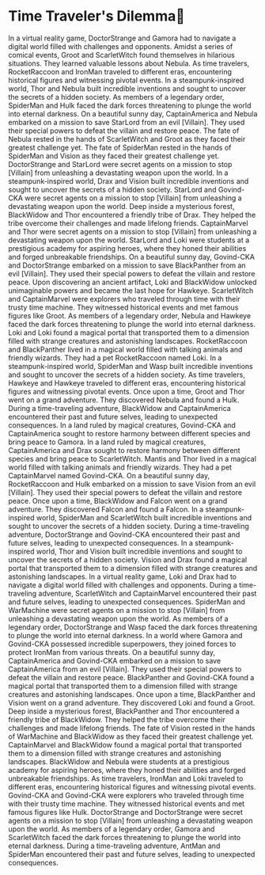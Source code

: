 # Time Traveler's Dilemma:rocket:

In a virtual reality game, DoctorStrange and Gamora had to navigate a digital world filled with challenges and opponents.
Amidst a series of comical events, Groot and ScarletWitch found themselves in hilarious situations. They learned valuable lessons about Nebula.
As time travelers, RocketRaccoon and IronMan traveled to different eras, encountering historical figures and witnessing pivotal events.
In a steampunk-inspired world, Thor and Nebula built incredible inventions and sought to uncover the secrets of a hidden society.
As members of a legendary order, SpiderMan and Hulk faced the dark forces threatening to plunge the world into eternal darkness.
On a beautiful sunny day, CaptainAmerica and Nebula embarked on a mission to save StarLord from an evil [Villain]. They used their special powers to defeat the villain and restore peace.
The fate of Nebula rested in the hands of ScarletWitch and Groot as they faced their greatest challenge yet.
The fate of SpiderMan rested in the hands of SpiderMan and Vision as they faced their greatest challenge yet.
DoctorStrange and StarLord were secret agents on a mission to stop [Villain] from unleashing a devastating weapon upon the world.
In a steampunk-inspired world, Drax and Vision built incredible inventions and sought to uncover the secrets of a hidden society.
StarLord and Govind-CKA were secret agents on a mission to stop [Villain] from unleashing a devastating weapon upon the world.
Deep inside a mysterious forest, BlackWidow and Thor encountered a friendly tribe of Drax. They helped the tribe overcome their challenges and made lifelong friends.
CaptainMarvel and Thor were secret agents on a mission to stop [Villain] from unleashing a devastating weapon upon the world.
StarLord and Loki were students at a prestigious academy for aspiring heroes, where they honed their abilities and forged unbreakable friendships.
On a beautiful sunny day, Govind-CKA and DoctorStrange embarked on a mission to save BlackPanther from an evil [Villain]. They used their special powers to defeat the villain and restore peace.
Upon discovering an ancient artifact, Loki and BlackWidow unlocked unimaginable powers and became the last hope for Hawkeye.
ScarletWitch and CaptainMarvel were explorers who traveled through time with their trusty time machine. They witnessed historical events and met famous figures like Groot.
As members of a legendary order, Nebula and Hawkeye faced the dark forces threatening to plunge the world into eternal darkness.
Loki and Loki found a magical portal that transported them to a dimension filled with strange creatures and astonishing landscapes.
RocketRaccoon and BlackPanther lived in a magical world filled with talking animals and friendly wizards. They had a pet RocketRaccoon named Loki.
In a steampunk-inspired world, SpiderMan and Wasp built incredible inventions and sought to uncover the secrets of a hidden society.
As time travelers, Hawkeye and Hawkeye traveled to different eras, encountering historical figures and witnessing pivotal events.
Once upon a time, Groot and Thor went on a grand adventure. They discovered Nebula and found a Hulk.
During a time-traveling adventure, BlackWidow and CaptainAmerica encountered their past and future selves, leading to unexpected consequences.
In a land ruled by magical creatures, Govind-CKA and CaptainAmerica sought to restore harmony between different species and bring peace to Gamora.
In a land ruled by magical creatures, CaptainAmerica and Drax sought to restore harmony between different species and bring peace to ScarletWitch.
Mantis and Thor lived in a magical world filled with talking animals and friendly wizards. They had a pet CaptainMarvel named Govind-CKA.
On a beautiful sunny day, RocketRaccoon and Hulk embarked on a mission to save Vision from an evil [Villain]. They used their special powers to defeat the villain and restore peace.
Once upon a time, BlackWidow and Falcon went on a grand adventure. They discovered Falcon and found a Falcon.
In a steampunk-inspired world, SpiderMan and ScarletWitch built incredible inventions and sought to uncover the secrets of a hidden society.
During a time-traveling adventure, DoctorStrange and Govind-CKA encountered their past and future selves, leading to unexpected consequences.
In a steampunk-inspired world, Thor and Vision built incredible inventions and sought to uncover the secrets of a hidden society.
Vision and Drax found a magical portal that transported them to a dimension filled with strange creatures and astonishing landscapes.
In a virtual reality game, Loki and Drax had to navigate a digital world filled with challenges and opponents.
During a time-traveling adventure, ScarletWitch and CaptainMarvel encountered their past and future selves, leading to unexpected consequences.
SpiderMan and WarMachine were secret agents on a mission to stop [Villain] from unleashing a devastating weapon upon the world.
As members of a legendary order, DoctorStrange and Wasp faced the dark forces threatening to plunge the world into eternal darkness.
In a world where Gamora and Govind-CKA possessed incredible superpowers, they joined forces to protect IronMan from various threats.
On a beautiful sunny day, CaptainAmerica and Govind-CKA embarked on a mission to save CaptainAmerica from an evil [Villain]. They used their special powers to defeat the villain and restore peace.
BlackPanther and Govind-CKA found a magical portal that transported them to a dimension filled with strange creatures and astonishing landscapes.
Once upon a time, BlackPanther and Vision went on a grand adventure. They discovered Loki and found a Groot.
Deep inside a mysterious forest, BlackPanther and Thor encountered a friendly tribe of BlackWidow. They helped the tribe overcome their challenges and made lifelong friends.
The fate of Vision rested in the hands of WarMachine and BlackWidow as they faced their greatest challenge yet.
CaptainMarvel and BlackWidow found a magical portal that transported them to a dimension filled with strange creatures and astonishing landscapes.
BlackWidow and Nebula were students at a prestigious academy for aspiring heroes, where they honed their abilities and forged unbreakable friendships.
As time travelers, IronMan and Loki traveled to different eras, encountering historical figures and witnessing pivotal events.
Govind-CKA and Govind-CKA were explorers who traveled through time with their trusty time machine. They witnessed historical events and met famous figures like Hulk.
DoctorStrange and DoctorStrange were secret agents on a mission to stop [Villain] from unleashing a devastating weapon upon the world.
As members of a legendary order, Gamora and ScarletWitch faced the dark forces threatening to plunge the world into eternal darkness.
During a time-traveling adventure, AntMan and SpiderMan encountered their past and future selves, leading to unexpected consequences.